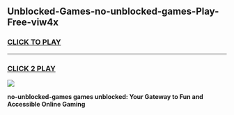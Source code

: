 
## Unblocked-Games-no-unblocked-games-Play-Free-viw4x
<h3>
<a href="https://premium76.site?title=no-unblocked-games&ref=21A">CLICK TO PLAY</a></h3>
<hr>

<h3>
<a href="https://premium76.site?title=no-unblocked-games&ref=21A">CLICK 2 PLAY</a>
  
</h3>

<a href="https://premium76.site?title=no-unblocked-games&ref=21A"><img src="https://clearcache.store/games.png"></a>


**no-unblocked-games games unblocked: Your Gateway to Fun and Accessible Online Gaming**
